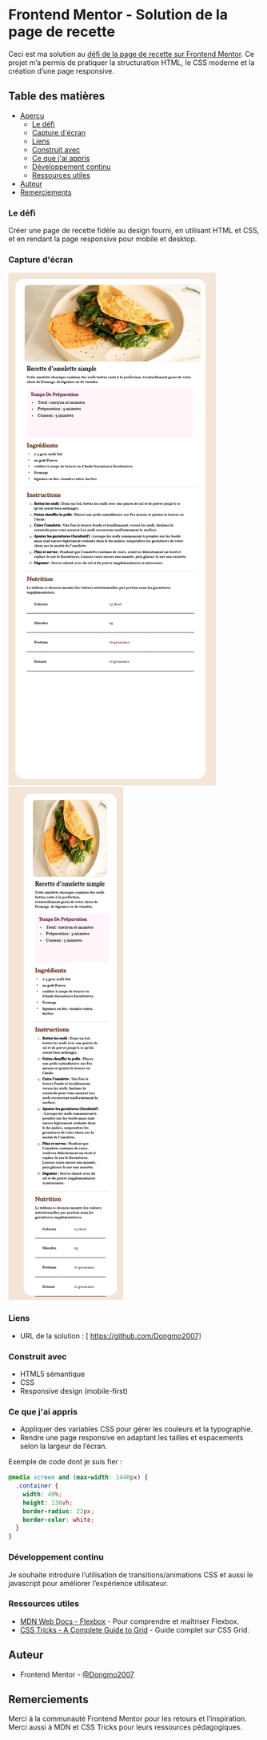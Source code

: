 # Frontend Mentor - Solution de la page de recette

Ceci est ma solution au [défi de la page de recette sur Frontend Mentor](https://www.frontendmentor.io/challenges/recipe-page-KiTsR8QQKm). Ce projet m’a permis de pratiquer la structuration HTML, le CSS moderne et la création d’une page responsive.

## Table des matières

- [Aperçu](#aperçu)
  - [Le défi](#le-défi)
  - [Capture d'écran](#capture-décran)
  - [Liens](#liens)
  - [Construit avec](#construit-avec)
  - [Ce que j'ai appris](#ce-que-jai-appris)
  - [Développement continu](#développement-continu)
  - [Ressources utiles](#ressources-utiles)
- [Auteur](#auteur)
- [Remerciements](#remerciements)

### Le défi

Créer une page de recette fidèle au design fourni, en utilisant HTML et CSS, et en rendant la page responsive pour mobile et desktop.

### Capture d'écran

![](./Capture%20d’écran_7-7-2025_141846_127.0.0.1.jpeg)
![](./Capture%20d’écran_7-7-2025_141936_127.0.0.1.jpeg)

### Liens

- URL de la solution : [
  https://github.com/Dongmo2007]

### Construit avec

- HTML5 sémantique
- CSS
- Responsive design (mobile-first)

### Ce que j'ai appris

- Appliquer des variables CSS pour gérer les couleurs et la typographie.
- Rendre une page responsive en adaptant les tailles et espacements selon la largeur de l’écran.

Exemple de code dont je suis fier :

```css
@media screen and (max-width: 1440px) {
  .container {
    width: 40%;
    height: 130vh;
    border-radius: 22px;
    border-color: white;
  }
}
```

### Développement continu

Je souhaite introduire l’utilisation de transitions/animations CSS et aussi le javascript pour améliorer l’expérience utilisateur.

### Ressources utiles

- [MDN Web Docs - Flexbox](https://developer.mozilla.org/fr/docs/Web/CSS/CSS_Flexible_Box_Layout/Basic_Concepts_of_Flexbox) - Pour comprendre et maîtriser Flexbox.
- [CSS Tricks - A Complete Guide to Grid](https://css-tricks.com/snippets/css/complete-guide-grid/) - Guide complet sur CSS Grid.

## Auteur

- Frontend Mentor - [@Dongmo2007](https://www.frontendmentor.io/profile/Dongmo2007)

## Remerciements

Merci à la communauté Frontend Mentor pour les retours et l’inspiration. Merci aussi à MDN et CSS Tricks pour leurs ressources pédagogiques.
